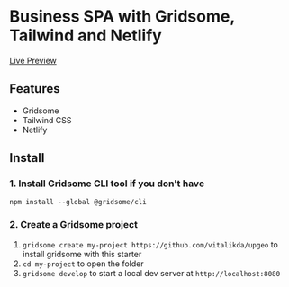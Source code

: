 # Business SPA with Gridsome, Tailwind and Netlify

[Live Preview](http://upgeo.ru)

## Features

- Gridsome
- Tailwind CSS
- Netlify

## Install

### 1. Install Gridsome CLI tool if you don't have

`npm install --global @gridsome/cli`

### 2. Create a Gridsome project

1. `gridsome create my-project https://github.com/vitalikda/upgeo` to install gridsome with this starter
2. `cd my-project` to open the folder
3. `gridsome develop` to start a local dev server at `http://localhost:8080`
